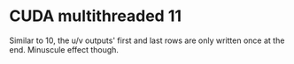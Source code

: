 # CUDA multithreaded 11
Similar to 10, the u/v outputs' first and last rows are only written once at the end.  Minuscule effect though.